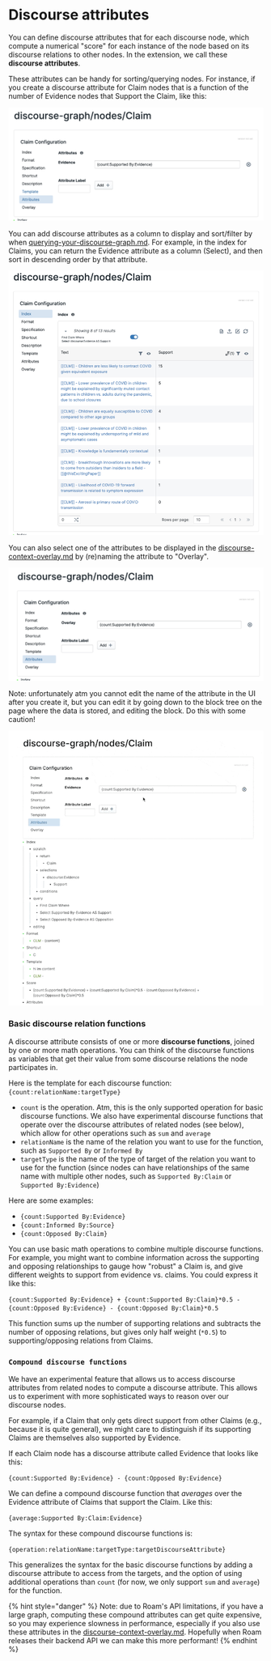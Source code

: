# Discourse attributes

You can define discourse attributes that for each discourse node, which compute a numerical "score" for each instance of the node based on its discourse relations to other nodes. In the extension, we call these **discourse attributes**.&#x20;

These attributes can be handy for sorting/querying nodes. For instance, if you create a discourse attribute for Claim nodes that is a function of the number of Evidence nodes that Support the Claim, like this:

![](<../../.gitbook/assets/CleanShot 2022-08-10 at 09.10.10@2x.png>)

You can add discourse attributes as a column to display and sort/filter by when [querying-your-discourse-graph.md](../querying-your-discourse-graph.md "mention"). For example, in the index for Claims, you can return the Evidence attribute as a column (Select), and then sort in descending order by that attribute.

![](<../../.gitbook/assets/CleanShot 2022-08-10 at 09.29.43@2x.png>)

You can also select one of the attributes to be displayed in the [discourse-context-overlay.md](discourse-context-overlay.md "mention") by (re)naming the attribute to "Overlay".&#x20;

![](<../../.gitbook/assets/CleanShot 2022-08-10 at 09.09.19@2x.png>)

Note: unfortunately atm you cannot edit the name of the attribute in the UI after you create it, but you can edit it by going down to the block tree on the page where the data is stored, and editing the block. Do this with some caution!

![](<../../.gitbook/assets/CleanShot 2022-08-10 at 09.12.25.gif>)

### Basic discourse relation functions

A discourse attribute consists of one or more **discourse functions**, joined by one or more math operations. You can think of the discourse functions as variables that get their value from some discourse relations the node participates in.&#x20;

Here is the template for each discourse function: `{count:relationName:targetType}`

* `count` is the operation. Atm, this is the only supported operation for basic discourse functions. We also have experimental discourse functions that operate over the discourse attributes of related nodes (see below), which allow for other operations such as `sum` and `average`
* `relationName` is the name of the relation you want to use for the function, such as `Supported By` or `Informed By`
* `targetType` is the name of the type of target of the relation you want to use for the function (since nodes can have relationships of the same name with multiple other nodes, such as `Supported By:Claim` or `Supported By:Evidence`)

Here are some examples:

* `{count:Supported By:Evidence}`
* `{count:Informed By:Source}`
* `{count:Opposed By:Claim}`

You can use basic math operations to combine multiple discourse functions. For example, you might want to combine information across the supporting and opposing relationships to gauge how "robust" a Claim is, and give different weights to support from evidence vs. claims. You could express it like this:

`{count:Supported By:Evidence} + {count:Supported By:Claim}*0.5 - {count:Opposed By:Evidence} - {count:Opposed By:Claim}*0.5`

This function sums up the number of supporting relations and subtracts the number of opposing relations, but gives only half weight (`*0.5`) to supporting/opposing relations from Claims.

### `Compound discourse functions`

We have an experimental feature that allows us to access discourse attributes from related nodes to compute a discourse attribute. This allows us to experiment with more sophisticated ways to reason over our discourse nodes.

For example, if a Claim that only gets direct support from other Claims (e.g., because it is quite general), we might care to distinguish if its supporting Claims are themselves also supported by Evidence.

If each Claim node has a discourse attribute called Evidence that looks like this:

`{count:Supported By:Evidence} - {count:Opposed By:Evidence}`

We can define a compound discourse function that _averages_ over the Evidence attribute of Claims that support the Claim. Like this:

`{average:Supported By:Claim:Evidence}`

The syntax for these compound discourse functions is:

`{operation:relationName:targetType:targetDiscourseAttribute}`

This generalizes the syntax for the basic discourse functions by adding a discourse attribute to access from the targets, and the option of using additional operations than `count` (for now, we only support `sum` and `average`) for the function.

{% hint style="danger" %}
Note: due to Roam's API limitations, if you have a large graph, computing these compound attributes can get quite expensive, so you may experience slowness in performance, especially if you also use these attributes in the [discourse-context-overlay.md](discourse-context-overlay.md "mention"). Hopefully when Roam releases their backend API we can make this more performant!
{% endhint %}
